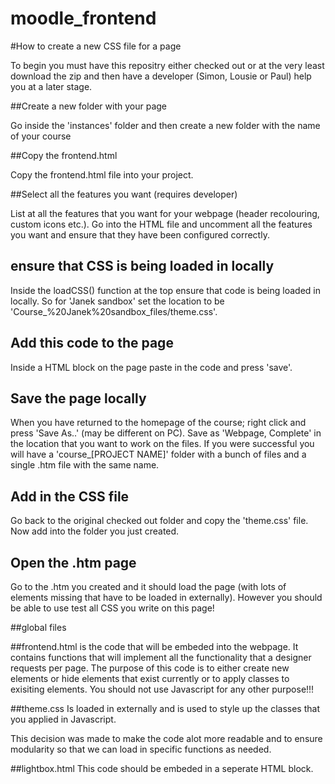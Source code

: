 # moodle_frontend

#How to create a new CSS file for a page

To begin you must have this repositry either checked out or at the very least download the zip and then have a developer (Simon, Lousie or Paul) help you at a later stage.

##Create a new folder with your page

Go inside the 'instances' folder and then create a new folder with the name of your course

##Copy the frontend.html

Copy the frontend.html file into your project.

##Select all the features you want (requires developer)

List at all the features that you want for your webpage (header recolouring, custom icons etc.). Go into the HTML file and uncomment all the features you want and ensure that they have been configured correctly.

## ensure that CSS is being loaded in locally

Inside the loadCSS() function at the top ensure that code is being loaded in locally. So for 'Janek sandbox' set the location to be 'Course_%20Janek%20sandbox_files/theme.css'.

## Add this code to the page

Inside a HTML block on the page paste in the code and press 'save'.

## Save the page locally

When you have returned to the homepage of the course; right click and press 'Save As..' (may be different on PC). Save as 'Webpage, Complete' in the location that you want to work on the files. If you were successful you will have a 'course_[PROJECT NAME]' folder with a bunch of files and a single .htm file with the same name.

## Add in the CSS file

Go back to the original checked out folder and copy the 'theme.css' file. Now add into the folder you just created.

## Open the .htm page

Go to the .htm you created and it should load the page (with lots of elements missing that have to be loaded in externally). However you should be able to use test all CSS you write on this page!

##global files

##frontend.html 
is the code that will be embeded into the webpage. It contains functions that will implement all the functionality that a designer requests per page. The purpose of this code is to either create new elements or hide elements that exist currently or to apply classes to exisiting elements. You should not use Javascript for any other purpose!!!

##theme.css
Is loaded in externally and is used to style up the classes that you applied in Javascript.

This decision was made to make the code alot more readable and to ensure modularity so that we can load in specific functions as needed.

##lightbox.html
This code should be embeded in a seperate HTML block. 